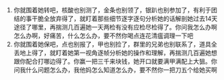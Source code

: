 1. 你就围着她转吧，核酸也别测了，金条也别领了，银趴也别参加了，有利于团结的事干脆全放弃得了，就盯着那些细节逐字逐句分析她的话解剖她过去14天途径了哪里，再揣测几百遍她一天两检有没有应检尽检得了。你问我怎么办啊怎么办啊，好痛苦，什么怎么办，要不然你喝点连花清瘟调理一下吧
2. 你就围着她保吧，点也别报了，甲也别捡了，群里的兄弟也别联系了，道具全丢地上得了，就盯着她第一视角逐帧分析她的操作和理解，再揣测几百遍她想跟你配合打哪边得了。你赢一把三千来块钱，她开口就要满甲满配上大狙。你问我什么问题怎么办，我他妈怎么知道怎么办，要不然你一把刀五个给她买啊
